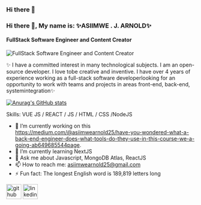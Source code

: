 ### Hi there 👋


### Hi there 👋, My name is: ✨ASIIMWE . J. ARNOLD✨
#### FullStack Software Engineer and Content Creator
![FullStack Software Engineer and Content Creator](https://)

✨ I have a committed interest in many technological subjects. I am an open-source developer. I love tobe creative and inventive. I have over 4 years of experience working as a full-stack software developerlooking for an opportunity to work with teams and projects in areas front-end, back-end, systemintegration✨

[![Anurag's GitHub stats](https://github-readme-stats.vercel.app/api?username=asiimwearnold)](https://github.com/anuraghazra/github-readme-stats)

Skills: VUE JS / REACT / JS / HTML / CSS /NodeJS

- 🔭 I’m currently working on this https://medium.com/@asiimwearnold25/have-you-wondered-what-a-back-end-engineer-does-what-tools-do-they-use-in-this-course-we-a-going-ab649685544page. 
- 🌱 I’m currently learning NextJS 
- 💬 Ask me about Javascript, MongoDB Atlas, ReactJS 
- 📫 How to reach me: asiimwearnold25@gmail.com 
- ⚡ Fun fact: The longest English word is 189,819 letters long 


[<img src='https://cdn.jsdelivr.net/npm/simple-icons@3.0.1/icons/github.svg' alt='github' height='40'>](https://github.com/https://github.com/asiimwearnold)  [<img src='https://cdn.jsdelivr.net/npm/simple-icons@3.0.1/icons/linkedin.svg' alt='linkedin' height='40'>](https://www.linkedin.com/in/https://www.linkedin.com/in/asiimwe-arnold-692a3aa0//)  



